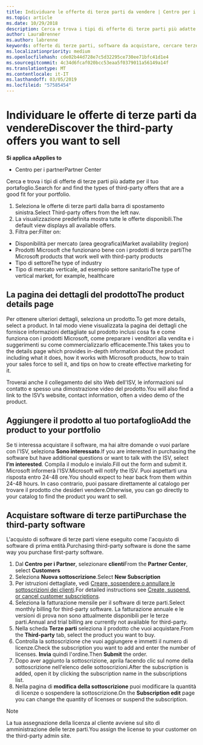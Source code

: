 ```yaml
---
title: Individuare le offerte di terze parti da vendere | Centro per i partner
ms.topic: article
ms.date: 10/29/2018
description: Cerca e trova i tipi di offerte di terze parti più adatte per il tuo portafoglio.
author: LauraBrenner
ms.author: labrenne
keywords: offerte di terze parti, software da acquistare, cercare terze parti
ms.localizationpriority: medium
ms.openlocfilehash: cde02b44d728e7c5d32295ce730ee71bfc41d1e4
ms.sourcegitcommit: 4c34d6fcaf020bcc53eaa5f0379011a56149a14f
ms.translationtype: MT
ms.contentlocale: it-IT
ms.lasthandoff: 03/05/2019
ms.locfileid: "57585454"
---
```

# <a name="discover-the-third-party-offers-you-want-to-sell"></a><span data-ttu-id="88c67-104">Individuare le offerte di terze parti da vendere</span><span class="sxs-lookup"><span data-stu-id="88c67-104">Discover the third-party offers you want to sell</span></span>

<span data-ttu-id="88c67-105">**Si applica a**</span><span class="sxs-lookup"><span data-stu-id="88c67-105">**Applies to**</span></span>

-  <span data-ttu-id="88c67-106">Centro per i partner</span><span class="sxs-lookup"><span data-stu-id="88c67-106">Partner Center</span></span>

<span data-ttu-id="88c67-107">Cerca e trova i tipi di offerte di terze parti più adatte per il tuo portafoglio.</span><span class="sxs-lookup"><span data-stu-id="88c67-107">Search for and find the types of third-party offers that are a good fit for your portfolio.</span></span> 

1.  <span data-ttu-id="88c67-108">Seleziona le offerte di terze parti dalla barra di spostamento sinistra.</span><span class="sxs-lookup"><span data-stu-id="88c67-108">Select Third-party offers from the left nav.</span></span> 
2.  <span data-ttu-id="88c67-109">La visualizzazione predefinita mostra tutte le offerte disponibili.</span><span class="sxs-lookup"><span data-stu-id="88c67-109">The default view displays all available offers.</span></span> 
3.  <span data-ttu-id="88c67-110">Filtra per:</span><span class="sxs-lookup"><span data-stu-id="88c67-110">Filter on:</span></span>

- <span data-ttu-id="88c67-111">Disponibilità per mercato (area geografica)</span><span class="sxs-lookup"><span data-stu-id="88c67-111">Market availability (region)</span></span>
- <span data-ttu-id="88c67-112">Prodotti Microsoft che funzionano bene con i prodotti di terze parti</span><span class="sxs-lookup"><span data-stu-id="88c67-112">The Microsoft products that work well with third-party products</span></span>
- <span data-ttu-id="88c67-113">Tipo di settore</span><span class="sxs-lookup"><span data-stu-id="88c67-113">The type of industry</span></span>
- <span data-ttu-id="88c67-114">Tipo di mercato verticale, ad esempio settore sanitario</span><span class="sxs-lookup"><span data-stu-id="88c67-114">The type of vertical market, for example, healthcare</span></span>

## <a name="the-product-details-page"></a><span data-ttu-id="88c67-115">La pagina dei dettagli del prodotto</span><span class="sxs-lookup"><span data-stu-id="88c67-115">The product details page</span></span>

<span data-ttu-id="88c67-116">Per ottenere ulteriori dettagli, seleziona un prodotto.</span><span class="sxs-lookup"><span data-stu-id="88c67-116">To get more details, select a product.</span></span> <span data-ttu-id="88c67-117">In tal modo viene visualizzata la pagina dei dettagli che fornisce informazioni dettagliate sul prodotto inclusi cosa fa e come funziona con i prodotti Microsoft, come preparare i venditori alla vendita e i suggerimenti su come commercializzarlo efficacemente.</span><span class="sxs-lookup"><span data-stu-id="88c67-117">This takes you to the details page which provides in-depth information about the product including what it does, how it works with Microsoft products, how to train your sales force to sell it, and tips on how to create effective marketing for it.</span></span> 

<span data-ttu-id="88c67-118">Troverai anche il collegamento del sito Web dell'ISV, le informazioni sul contatto e spesso una dimostrazione video del prodotto.</span><span class="sxs-lookup"><span data-stu-id="88c67-118">You will also find a link to the ISV’s website, contact information, often a video demo of the product.</span></span> 

## <a name="add-the-product-to-your-portfolio"></a><span data-ttu-id="88c67-119">Aggiungere il prodotto al tuo portafoglio</span><span class="sxs-lookup"><span data-stu-id="88c67-119">Add the product to your portfolio</span></span>

<span data-ttu-id="88c67-120">Se ti interessa acquistare il software, ma hai altre domande o vuoi parlare con l'ISV, seleziona **Sono interessato**.</span><span class="sxs-lookup"><span data-stu-id="88c67-120">If you are interested in purchasing the software but have additional questions or want to talk with the ISV, select **I’m interested**.</span></span> <span data-ttu-id="88c67-121">Compila il modulo e invialo.</span><span class="sxs-lookup"><span data-stu-id="88c67-121">Fill out the form and submit it.</span></span> <span data-ttu-id="88c67-122">Microsoft informerà l'ISV.</span><span class="sxs-lookup"><span data-stu-id="88c67-122">Microsoft will notify the ISV.</span></span> <span data-ttu-id="88c67-123">Puoi aspettarti una risposta entro 24-48 ore.</span><span class="sxs-lookup"><span data-stu-id="88c67-123">You should expect to hear back from them within 24-48 hours.</span></span> <span data-ttu-id="88c67-124">In caso contrario, puoi passare direttamente al catalogo per trovare il prodotto che desideri vendere.</span><span class="sxs-lookup"><span data-stu-id="88c67-124">Otherwise, you can go directly to your catalog to find the product you want to sell.</span></span>

## <a name="purchase-the-third-party-software"></a><span data-ttu-id="88c67-125">Acquistare software di terze parti</span><span class="sxs-lookup"><span data-stu-id="88c67-125">Purchase the third-party software</span></span>

<span data-ttu-id="88c67-126">L'acquisto di software di terze parti viene eseguito come l'acquisto di software di prima entità.</span><span class="sxs-lookup"><span data-stu-id="88c67-126">Purchasing third-party software is done the same way you purchase first-party software.</span></span> 

1. <span data-ttu-id="88c67-127">Dal **Centro per i Partner**, selezionare **clienti**</span><span class="sxs-lookup"><span data-stu-id="88c67-127">From the **Partner Center**, select **Customers**</span></span>
2. <span data-ttu-id="88c67-128">Seleziona **Nuova sottoscrizione**.</span><span class="sxs-lookup"><span data-stu-id="88c67-128">Select **New Subscription**</span></span>
3. <span data-ttu-id="88c67-129">Per istruzioni dettagliate, vedi [Creare, sospendere o annullare le sottoscrizioni dei clienti](create-a-new-subscription.md).</span><span class="sxs-lookup"><span data-stu-id="88c67-129">For detailed instructions see [Create, suspend, or cancel customer subscriptions](create-a-new-subscription.md).</span></span>
4.  <span data-ttu-id="88c67-130">Seleziona la fatturazione mensile per il software di terze parti.</span><span class="sxs-lookup"><span data-stu-id="88c67-130">Select monthly billing for third-party software.</span></span> <span data-ttu-id="88c67-131">La fatturazione annuale e le versioni di prova non sono attualmente disponibili per le terze parti.</span><span class="sxs-lookup"><span data-stu-id="88c67-131">Annual and trial billing are currently not available for third-party.</span></span>
5.  <span data-ttu-id="88c67-132">Nella scheda **Terze parti** seleziona il prodotto che vuoi acquistare.</span><span class="sxs-lookup"><span data-stu-id="88c67-132">From the **Third-party** tab, select the product you want to buy.</span></span>
6.  <span data-ttu-id="88c67-133">Controlla la sottoscrizione che vuoi aggiungere e immetti il numero di licenze.</span><span class="sxs-lookup"><span data-stu-id="88c67-133">Check the subscription you want to add and enter the number of licenses.</span></span> <span data-ttu-id="88c67-134">**Invia** quindi l'ordine.</span><span class="sxs-lookup"><span data-stu-id="88c67-134">Then **Submit** the order.</span></span>
7.  <span data-ttu-id="88c67-135">Dopo aver aggiunto la sottoscrizione, aprila facendo clic sul nome della sottoscrizione nell'elenco delle sottoscrizioni.</span><span class="sxs-lookup"><span data-stu-id="88c67-135">After the subscription is added, open it by clicking the subscription name in the subscriptions list.</span></span> 
8.  <span data-ttu-id="88c67-136">Nella pagina di **modifica della sottoscrizione** puoi modificare la quantità di licenze o sospendere la sottoscrizione.</span><span class="sxs-lookup"><span data-stu-id="88c67-136">On the **Subscription edit** page you can change the quantity of licenses or suspend the subscription.</span></span>

> [!NOTE]  
>  <span data-ttu-id="88c67-137">La tua assegnazione della licenza al cliente avviene sul sito di amministrazione delle terze parti.</span><span class="sxs-lookup"><span data-stu-id="88c67-137">You assign the license to your customer on the third-party admin site.</span></span>

    



